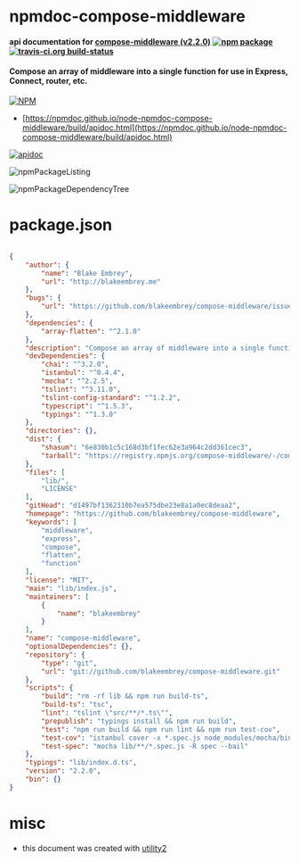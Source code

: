 # npmdoc-compose-middleware

#### api documentation for  [compose-middleware (v2.2.0)](https://github.com/blakeembrey/compose-middleware)  [![npm package](https://img.shields.io/npm/v/npmdoc-compose-middleware.svg?style=flat-square)](https://www.npmjs.org/package/npmdoc-compose-middleware) [![travis-ci.org build-status](https://api.travis-ci.org/npmdoc/node-npmdoc-compose-middleware.svg)](https://travis-ci.org/npmdoc/node-npmdoc-compose-middleware)

#### Compose an array of middleware into a single function for use in Express, Connect, router, etc.

[![NPM](https://nodei.co/npm/compose-middleware.png?downloads=true&downloadRank=true&stars=true)](https://www.npmjs.com/package/compose-middleware)

- [https://npmdoc.github.io/node-npmdoc-compose-middleware/build/apidoc.html](https://npmdoc.github.io/node-npmdoc-compose-middleware/build/apidoc.html)

[![apidoc](https://npmdoc.github.io/node-npmdoc-compose-middleware/build/screenCapture.buildCi.browser.%252Ftmp%252Fbuild%252Fapidoc.html.png)](https://npmdoc.github.io/node-npmdoc-compose-middleware/build/apidoc.html)

![npmPackageListing](https://npmdoc.github.io/node-npmdoc-compose-middleware/build/screenCapture.npmPackageListing.svg)

![npmPackageDependencyTree](https://npmdoc.github.io/node-npmdoc-compose-middleware/build/screenCapture.npmPackageDependencyTree.svg)



# package.json

```json

{
    "author": {
        "name": "Blake Embrey",
        "url": "http://blakeembrey.me"
    },
    "bugs": {
        "url": "https://github.com/blakeembrey/compose-middleware/issues"
    },
    "dependencies": {
        "array-flatten": "^2.1.0"
    },
    "description": "Compose an array of middleware into a single function for use in Express, Connect, router, etc.",
    "devDependencies": {
        "chai": "^3.2.0",
        "istanbul": "^0.4.4",
        "mocha": "^2.2.5",
        "tslint": "^3.11.0",
        "tslint-config-standard": "^1.2.2",
        "typescript": "^1.5.3",
        "typings": "^1.3.0"
    },
    "directories": {},
    "dist": {
        "shasum": "6e830b1c5c168d3bf1fec62e3a964c2dd361cec3",
        "tarball": "https://registry.npmjs.org/compose-middleware/-/compose-middleware-2.2.0.tgz"
    },
    "files": [
        "lib/",
        "LICENSE"
    ],
    "gitHead": "d1497bf1362310b7ea575dbe23e8a1a0ec8deaa2",
    "homepage": "https://github.com/blakeembrey/compose-middleware",
    "keywords": [
        "middleware",
        "express",
        "compose",
        "flatten",
        "function"
    ],
    "license": "MIT",
    "main": "lib/index.js",
    "maintainers": [
        {
            "name": "blakeembrey"
        }
    ],
    "name": "compose-middleware",
    "optionalDependencies": {},
    "repository": {
        "type": "git",
        "url": "git://github.com/blakeembrey/compose-middleware.git"
    },
    "scripts": {
        "build": "rm -rf lib && npm run build-ts",
        "build-ts": "tsc",
        "lint": "tslint \"src/**/*.ts\"",
        "prepublish": "typings install && npm run build",
        "test": "npm run build && npm run lint && npm run test-cov",
        "test-cov": "istanbul cover -x *.spec.js node_modules/mocha/bin/_mocha -- lib/**/*.spec.js -R spec --bail",
        "test-spec": "mocha lib/**/*.spec.js -R spec --bail"
    },
    "typings": "lib/index.d.ts",
    "version": "2.2.0",
    "bin": {}
}
```



# misc
- this document was created with [utility2](https://github.com/kaizhu256/node-utility2)
